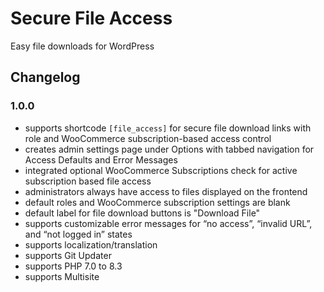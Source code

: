 # Secure File Access

Easy file downloads for WordPress

## Changelog

### 1.0.0
- supports shortcode `[file_access]` for secure file download links with role and WooCommerce subscription-based access control
- creates admin settings page under Options with tabbed navigation for Access Defaults and Error Messages
- integrated optional WooCommerce Subscriptions check for active subscription based file access
- administrators always have access to files displayed on the frontend
- default roles and WooCommerce subscription settings are blank
- default label for file download buttons is "Download File"
- supports customizable error messages for “no access”, “invalid URL”, and “not logged in” states
- supports localization/translation
- supports Git Updater
- supports PHP 7.0 to 8.3
- supports Multisite
